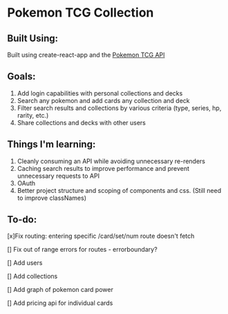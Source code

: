 # Pokemon TCG Collection

## Built Using:

Built using create-react-app and the [Pokemon TCG API](https://pokemontcg.io)

## Goals:

1.  Add login capabilities with personal collections and decks
2.  Search any pokemon and add cards any collection and deck
3.  Filter search results and collections by various criteria (type, series, hp, rarity, etc.)
4.  Share collections and decks with other users

## Things I'm learning:

1.  Cleanly consuming an API while avoiding unnecessary re-renders
2.  Caching search results to improve performance and prevent unnecessary requests to API
3.  OAuth
4.  Better project structure and scoping of components and css. (Still need to improve classNames)

## To-do:

[x]Fix routing: entering specific /card/set/num route doesn't fetch

[] Fix out of range errors for routes - errorboundary?

[] Add users

[] Add collections

[] Add graph of pokemon card power

[] Add pricing api for individual cards
